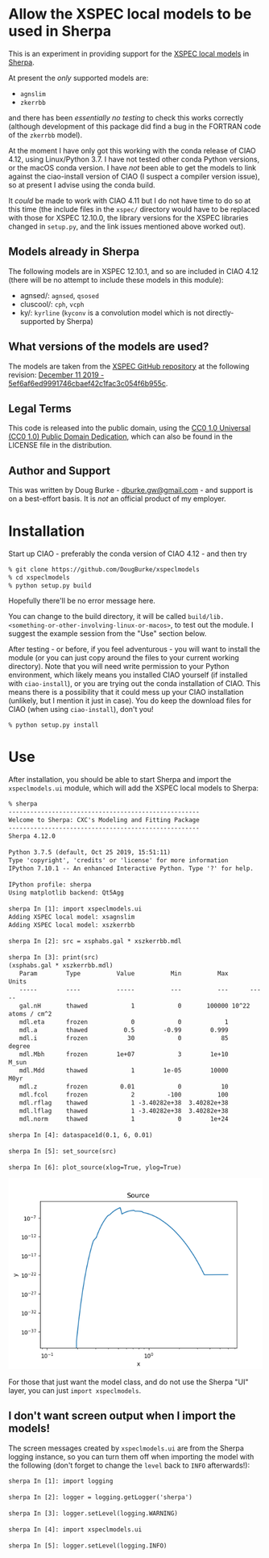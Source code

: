 
# Allow the XSPEC local models to be used in Sherpa

This is an experiment in providing support for the
[XSPEC local models](https://github.com/HEASARC/xspec_localmodels)
in
[Sherpa](https://cxc.harvard.edu/sherpa/).

At present the *only* supported models are:

 - `agnslim`
 - `zkerrbb`

and there has been *essentially no testing* to check this works
correctly (although development of this package did find
a bug in the FORTRAN code of the `zkerrbb` model).

At the moment I have only got this working with the conda
release of CIAO 4.12, using Linux/Python 3.7. I have not tested
other conda Python versions, or the macOS conda version. I have
*not* been able to get the models to link against the ciao-install
version of CIAO (I suspect a compiler version issue), so at present
I advise using the conda build.

It *could* be made to work with CIAO 4.11 but I do not have time
to do so at this time (the include files in the `xspec/` directory
would have to be replaced with those for XSPEC 12.10.0, the
library versions for the XSPEC libraries changed in `setup.py`,
and the link issues mentioned above worked out).

## Models already in Sherpa

The following models are in XSPEC 12.10.1, and so are included in CIAO 4.12
(there will be no attempt to include these models in this module):

 - agnsed/: `agnsed`, `qsosed`
 - cluscool/: `cph`, `vcph`
 - ky/: `kyrline` (`kyconv` is a convolution model which is not directly-supported by Sherpa)
 
## What versions of the models are used?

The models are taken from the
[XSPEC GitHub repository](https://github.com/HEASARC/xspec_localmodels)
at the following revision:
[December 11 2019 - 5ef6af6ed9991746cbaef42c1fac3c054f6b955c](https://github.com/HEASARC/xspec_localmodels/blob/5ef6af6ed9991746cbaef42c1fac3c054f6b955c/README.md).

## Legal Terms

This code is released into the public domain, using the
[CC0 1.0 Universal (CC0 1.0) Public Domain Dedication](https://creativecommons.org/publicdomain/zero/1.0/), which can also be found in the
LICENSE file in the distribution.

## Author and Support

This was written by Doug Burke - dburke.gw@gmail.com - and
support is on a best-effort basis. It is *not* an official
product of my employer.

# Installation

Start up CIAO - preferably the conda version of CIAO 4.12 - and then try

```
% git clone https://github.com/DougBurke/xspeclmodels
% cd xspeclmodels
% python setup.py build
```

Hopefully there'll be no error message here.

You can change to the build directory, it will be called
`build/lib.<something-or-other-involving-linux-or-macos>`,
to test out the module. I suggest the example session from the
"Use" section below.

After testing - or before, if you feel adventurous - you will
want to install the module (or you can just copy around the files
to your current working directory). Note that you will need write
permission to your Python environment, which likely means you installed
CIAO yourself (if installed with `ciao-install`), or you
are trying out the conda installation of CIAO. This means
there is a possibility that it could mess up your CIAO installation
(unlikely, but I mention it just in case). You do keep the
download files for CIAO (when using `ciao-install`), don't
you!

```
% python setup.py install
```

# Use

After installation, you should be able to start Sherpa and
import the `xspeclmodels.ui` module, which will add the
XSPEC local models to Sherpa:

```
% sherpa
-----------------------------------------------------
Welcome to Sherpa: CXC's Modeling and Fitting Package
-----------------------------------------------------
Sherpa 4.12.0

Python 3.7.5 (default, Oct 25 2019, 15:51:11)
Type 'copyright', 'credits' or 'license' for more information
IPython 7.10.1 -- An enhanced Interactive Python. Type '?' for help.

IPython profile: sherpa
Using matplotlib backend: Qt5Agg

sherpa In [1]: import xspeclmodels.ui
Adding XSPEC local model: xsagnslim
Adding XSPEC local model: xszkerrbb

sherpa In [2]: src = xsphabs.gal * xszkerrbb.mdl

sherpa In [3]: print(src)
(xsphabs.gal * xszkerrbb.mdl)
   Param        Type          Value          Min          Max      Units
   -----        ----          -----          ---          ---      -----
   gal.nH       thawed            1            0       100000 10^22 atoms / cm^2
   mdl.eta      frozen            0            0            1
   mdl.a        thawed          0.5        -0.99        0.999
   mdl.i        frozen           30            0           85     degree
   mdl.Mbh      frozen        1e+07            3        1e+10      M_sun
   mdl.Mdd      thawed            1        1e-05        10000       M0yr
   mdl.z        frozen         0.01            0           10
   mdl.fcol     frozen            2         -100          100
   mdl.rflag    thawed            1 -3.40282e+38  3.40282e+38
   mdl.lflag    thawed            1 -3.40282e+38  3.40282e+38
   mdl.norm     thawed            1            0        1e+24

sherpa In [4]: dataspace1d(0.1, 6, 0.01)

sherpa In [5]: set_source(src)

sherpa In [6]: plot_source(xlog=True, ylog=True)
```

![The absorbed model](imgs/example.png)

For those that just want the model class, and do not use the
Sherpa "UI" layer, you can just `import xspeclmodels`.

## I don't want screen output when I import the models!

The screen messages created by `xspeclmodels.ui` are from the
Sherpa logging instance, so you can turn them off when
importing the model with the following (don't forget to
change the `level` back to `INFO` afterwards!):

```
sherpa In [1]: import logging

sherpa In [2]: logger = logging.getLogger('sherpa')

sherpa In [3]: logger.setLevel(logging.WARNING)

sherpa In [4]: import xspeclmodels.ui

sherpa In [5]: logger.setLevel(logging.INFO)
```
